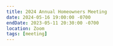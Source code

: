 ```yaml
---
title: 2024 Annual Homeowners Meeting
date: 2024-05-16 19:00:00 -0700
endDate: 2023-05-11 20:30:00 -0700
location: Zoom
tags: [meeting]
---
```

